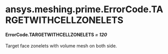 # ansys.meshing.prime.ErrorCode.TARGETWITHCELLZONELETS



#### ErrorCode.TARGETWITHCELLZONELETS *= 120*

Target face zonelets with volume mesh on both side.

<!-- !! processed by numpydoc !! -->
